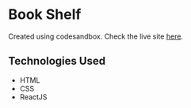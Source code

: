 # Book Shelf

Created using codesandbox. Check the live site [here](https://1sicyv.csb.app/).

## Technologies Used
- HTML
- CSS
- ReactJS
